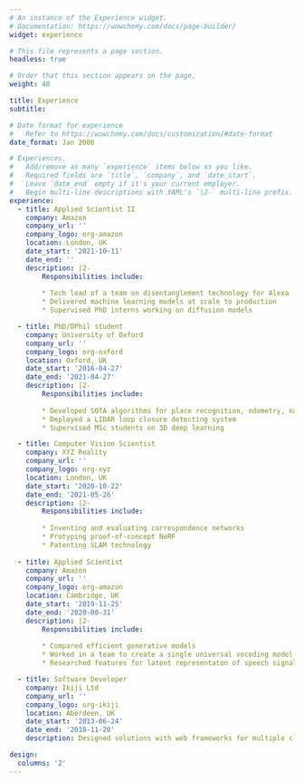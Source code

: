 ```yaml
---
# An instance of the Experience widget.
# Documentation: https://wowchemy.com/docs/page-builder/
widget: experience

# This file represents a page section.
headless: true

# Order that this section appears on the page.
weight: 40

title: Experience
subtitle:

# Date format for experience
#   Refer to https://wowchemy.com/docs/customization/#date-format
date_format: Jan 2006

# Experiences.
#   Add/remove as many `experience` items below as you like.
#   Required fields are `title`, `company`, and `date_start`.
#   Leave `date_end` empty if it's your current employer.
#   Begin multi-line descriptions with YAML's `|2-` multi-line prefix.
experience:
  - title: Applied Scientist II
    company: Amazon
    company_url: ''
    company_logo: org-amazon
    location: London, UK
    date_start: '2021-10-11'
    date_end: ''
    description: |2-
        Responsibilities include:
        
        * Tech lead of a team on disentanglement technology for Alexa
        * Delivered machine learning models at scale to production
        * Supervised PhD interns working on diffusion models

  - title: PhD/DPhil student
    company: University of Oxford
    company_url: ''
    company_logo: org-oxford
    location: Oxford, UK
    date_start: '2016-04-27'
    date_end: '2021-04-27'
    description: |2-
        Responsibilities include:
        
        * Developed SOTA algorithms for place recognition, odometry, navigation
        * Deployed a LIDAR loop closure detecting system
        * Supervised MSc students on 3D deep learning

  - title: Computer Vision Scientist
    company: XYZ Reality
    company_url: ''
    company_logo: org-xyz
    location: London, UK
    date_start: '2020-10-22'
    date_end: '2021-05-26'
    description: |2-
        Responsibilities include:
        
        * Inventing and evaluating correspondence networks
        * Protyping proof-of-concept NeRF
        * Patenting SLAM technology
        
  - title: Applied Scientist
    company: Amazon
    company_url: ''
    company_logo: org-amazon
    location: Cambridge, UK
    date_start: '2019-11-25'
    date_end: '2020-08-31'
    description: |2-
        Responsibilities include:
        
        * Compared efficient generative models
        * Worked in a team to create a single universal vocoding model replacing 43 other models
        * Researched features for latent representaton of speech signals

  - title: Software Developer
    company: Ikiji Ltd
    company_url: ''
    company_logo: org-ikiji
    location: Aberdeen, UK
    date_start: '2013-06-24'
    date_end: '2018-11-20'
    description: Designed solutions with web frameworks for multiple clients

design:
  columns: '2'
---
```

